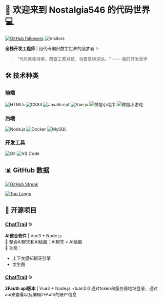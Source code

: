 # 🚀 欢迎来到 Nostalgia546 的代码世界 💻
[![GitHub followers](https://img.shields.io/github/followers/Nostalgia546?logo=github&style=for-the-badge&color=6e5494&labelColor=0D1117)](https://github.com/Nostalgia546)
![Visitors](https://komarev.com/ghpvc/?username=Nostalgia546&style=for-the-badge&color=6e5494&label=PAGEVIEW)

**全栈开发工程师** | 用代码编织数字世界的造梦者 ✨
> "代码就像诗歌，既要工整对仗，也要意境深远。" —— 我的开发哲学

## 🛠️ 技术种类
### 前端
![HTML5](https://img.shields.io/badge/-HTML5-E34F26?logo=html5&logoColor=white&style=flat)
![CSS3](https://img.shields.io/badge/-CSS3-1572B6?logo=css3&logoColor=white&style=flat)
![JavaScript](https://img.shields.io/badge/-JavaScript-F7DF1E?logo=javascript&logoColor=black&style=flat)
![Vue.js](https://img.shields.io/badge/-Vue.js-4FC08D?logo=vue.js&logoColor=white&style=flat)
![微信小程序](https://img.shields.io/badge/-微信小程序-07C160?logo=wechat&logoColor=white&style=flat)
![微信小游戏](https://img.shields.io/badge/-微信小游戏-07C160?logo=wechat&logoColor=white&style=flat)

### 后端
![Node.js](https://img.shields.io/badge/-Node.js-339933?logo=node.js&logoColor=white&style=flat)
![Docker](https://img.shields.io/badge/-Docker-2496ED?logo=docker&logoColor=white&style=flat)
![MySQL](https://img.shields.io/badge/-MySQL-4479A1?logo=mysql&logoColor=white&style=flat)

### 开发工具
![Git](https://img.shields.io/badge/-Git-F05032?logo=git&logoColor=white&style=flat)
![VS Code](https://img.shields.io/badge/-VSCode-007ACC?logo=visual-studio-code&logoColor=white&style=flat)

## 📊 GitHub 数据 
[![GitHub Streak](https://streak-stats.demolab.com?user=Nostalgia546&theme=light&border_radius=6&date_format=M%20j%5B%2C%20Y%5D)](https://git.io/streak-stats) 

[![Top Langs](https://github-readme-stats.vercel.app/api/top-langs/?username=Nostalgia546&layout=compact&theme=light&border_radius=6)](https://github.com/Nostalgia546)

## 🚀 开源项目
### [ChatTrail](https://github.com/Nostalgia546/ChatTrail) ✨
**AI整合软件** | Vue3 + Node.js  
🔮 整合AI聊天和AI绘画：AI聊天 × AI绘画  
🎯 功能：  
- 上下文感知聊天引擎 
- 文生图

### [ChatTrail](https://github.com/Nostalgia546/2FAuth-app) ✨
**2Fauth api版本** | Vue3 + Node.js +tuari2.0
通过token和服务器地址登录，通过api来查看以及编辑2FAuth的账户信息
